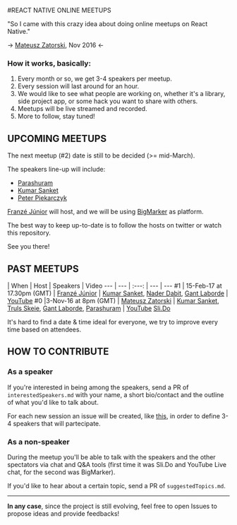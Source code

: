 #REACT NATIVE ONLINE MEETUPS

"So I came with this crazy idea about doing online meetups on React Native."

-> [Mateusz Zatorski](https://twitter.com/matzatorski), Nov 2016 <-

### How it works, basically:

1. Every month or so, we get 3-4 speakers per meetup.
2. Every session will last around for an hour.
3. We would like to see what people are working on, whether it's a library, side project app, or some hack you want to share with others.
4. Meetups will be live streamed and recorded.
5. More to follow, stay tuned!

## UPCOMING MEETUPS

The next meetup (\#2) date is still to be decided (>= mid-March).

The speakers line-up will include:
* [Parashuram](https://twitter.com/nparashuram)
* [Kumar Sanket](https://twitter.com/sanketsahu)
* [Peter Piekarczyk](https://twitter.com/peterpme)

[Franzé Júnior](https://twitter.com/franzejr) will host, and we will be using [BigMarker](https://www.bigmarker.com/remote-meetup) as platform.

The best way to keep up-to-date is to follow the hosts on twitter or watch this repository.

See you there!

## PAST MEETUPS

 | When | Host | Speakers | Video
--- | --- | :---: | --- | ---
\#1 | 15-Feb-17 at 17.30pm (GMT) | [Franzé Júnior](https://twitter.com/franzejr) | [Kumar Sanket](https://twitter.com/sanketsahu), [Nader Dabit](https://twitter.com/dabit3), [Gant Laborde](https://twitter.com/GantLaborde) | [YouTube](https://www.youtube.com/watch?v=2A9DHFayBYQ)
\#0 |3-Nov-16 at 8pm (GMT) | [Mateusz Zatorski](https://twitter.com/matzatorski) | [Kumar Sanket](https://twitter.com/sanketsahu), [Truls Skeie](https://twitter.com/trulsskeie), [Gant Laborde](https://twitter.com/GantLaborde), [Parashuram](https://twitter.com/nparashuram) | [YouTube](https://www.youtube.com/watch?v=6dek2apWWZA) [Sli.Do](https://app.sli.do/event/tvv7eoe9/ask)

It's hard to find a date & time ideal for everyone, we try to improve every time based on attendees.

## HOW TO CONTRIBUTE
### As a speaker
If you're interested in being among the speakers, send a PR of `interestedSpeakers.md` with your name, a short bio/contact and the outline of what you'd like to talk about.

For each new session an issue will be created, like [this](https://github.com/knowbody/react-native-online-meetups/issues/29), in order to define 3-4 speakers that will partecipate.

### As a non-speaker
During the meetup you'll be able to talk with the speakers and the other spectators via chat and Q&A tools (first time it was Sli.Do and YouTube Live chat, for the second was BigMarker).

If you'd like to hear about a certain topic, send a PR of `suggestedTopics.md`.

---

**In any case**, since the project is still evolving, feel free to open Issues to propose ideas and provide feedbacks!

